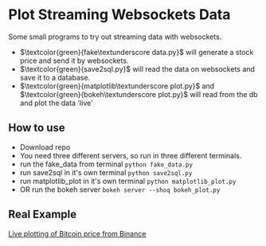 # Plot Streaming Websockets Data

Some small programs to try out streaming data with websockets. 
- $\textcolor{green}{fake\textunderscore data.py}$ will generate a stock price and send it by websockets.
- $\textcolor{green}{save2sql.py}$ will read the data on websockets and save it to a database.
- $\textcolor{green}{matplotlib\textunderscore plot.py}$ and $\textcolor{green}{bokeh\textunderscore plot.py}$ will read from the db and plot the data 'live'


## How to use

- Download repo
- You need three different servers, so run in three different terminals.
- run the fake_data from terminal ```python fake_data.py```
- run save2sql in it's own terminal ```python save2sql.py```
- run matplotlib_plot in it's own terminal ```python matplotlib_plot.py```
- OR run the bokeh server ```bokeh server --shoq bokeh_plot.py```

## Real Example

[Live plotting of Bitcoin price from Binance](https://www.youtube.com/watch?v=zHPaF8NoeuA)
